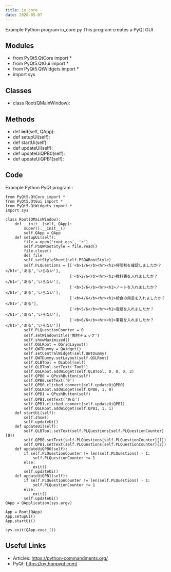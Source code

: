 ```yaml
---
title: io_core
date: 2020-05-07
---
```

Example Python program io_core.py
This program creates a PyQt GUI

## Modules

* from PyQt5.QtCore import *
* from PyQt5.QtGui import *
* from PyQt5.QtWidgets import *
* import sys

## Classes

* class Root(QMainWindow):

## Methods

* def __init__(self, QApp):
* def setupUi(self):
* def startUi(self):
* def updateUi(self):
* def updateUiQPB0(self):
* def updateUiQPB1(self):

## Code

Example Python PyQt program :

    from PyQt5.QtCore import *
    from PyQt5.QtGui import *
    from PyQt5.QtWidgets import *
    import sys
    
    class Root(QMainWindow):
        def __init__(self, QApp):
            super().__init__()
            self.QApp = QApp
        def setupUi(self):
            file = open('root.qss', 'r')
            self.PSQWRootStyle = file.read()
            file.close()
            del file
            self.setStyleSheet(self.PSQWRootStyle)
            self.PLQuestions = [['<b>1/6</b><hr><h1>時間割を確認しましたか？</h1>','ある','いらない'],
                                ['<b>2/6</b><hr><h1>教科書を入れましたか？</h1>','ある','いらない'],
                                ['<b>3/6</b><hr><h1>ノートを入れましたか？</h1>','ある','いらない'],
                                ['<b>4/6</b><hr><h1>給食の用意を入れましたか？</h1>','ある'],
                                ['<b>5/6</b><hr><h1>宿題を入れましたか？</h1>','ある','いらない'],
                                ['<b>6/6</b><hr><h1>筆箱を入れましたか？</h1>','ある','いらない']]
            self.PLQuestionCounter = 0
            self.setWindowTitle('教材チェック')
            self.showMaximized()
            self.QGLRoot = QGridLayout()
            self.QWTDummy = QWidget()
            self.setCentralWidget(self.QWTDummy)
            self.QWTDummy.setLayout(self.QGLRoot)
            self.QLBTool = QLabel(self)
            self.QLBTool.setText('Tool')
            self.QGLRoot.addWidget(self.QLBTool, 0, 0, 0, 2)
            self.QPB0 = QPushButton(self)
            self.QPB0.setText('0')
            self.QPB0.clicked.connect(self.updateUiQPB0)
            self.QGLRoot.addWidget(self.QPB0, 1, 0)
            self.QPB1 = QPushButton(self)
            self.QPB1.setText('ある')
            self.QPB1.clicked.connect(self.updateUiQPB1)
            self.QGLRoot.addWidget(self.QPB1, 1, 1)
        def startUi(self):
            self.show()
            self.updateUi()
        def updateUi(self):
            self.QLBTool.setText(self.PLQuestions[self.PLQuestionCounter][0])
            self.QPB0.setText(self.PLQuestions[self.PLQuestionCounter][1])
            self.QPB1.setText(self.PLQuestions[self.PLQuestionCounter][2])
        def updateUiQPB0(self):
            if self.PLQuestionCounter != len(self.PLQuestions) - 1:
                self.PLQuestionCounter += 1
            else:
                exit()
            self.updateUi()
        def updateUiQPB1(self):
            if self.PLQuestionCounter != len(self.PLQuestions) - 1:
                self.PLQuestionCounter += 1
            else:
                exit()
            self.updateUi()
    QApp = QApplication(sys.argv)
    
    App = Root(QApp)
    App.setupUi()
    App.startUi()
    
    sys.exit(QApp.exec_())
    

## Useful Links

- Articles: https://python-commandments.org/
- PyQt: https://pythonpyqt.com/
